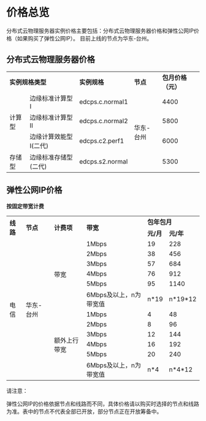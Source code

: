 # 价格总览

分布式云物理服务器实例价格主要包括：分布式云物理服务器价格和弹性公网IP价格（如果购买了弹性公网IP）。
目前上线的节点为华东-台州。

## 分布式云物理服务器价格


<table>
    <tr>
        <td colspan="2"><B>实例规格类型</B></td> 
        <td ><B>实例规格</B></td> 
	<td ><B>节点</B></td> 
	<td ><B>包月价格（元）</B></td>	
    </tr>
    <tr>   
        <td rowspan="3">计算型</td>
		<td >边缘标准计算型Ⅰ</td>
		<td >edcps.c.normal1</td>
	        <td  rowspan="4">华东-台州</td>
		<td >4400</td>
    </tr>
	<tr>   
		<td >边缘标准计算型Ⅱ</td>
		<td >edcps.c.normal2</td>
		<td >5800</td>
    </tr>
	<tr>   
		<td >边缘计算效能型Ⅰ(二代)</td>
		<td >edcps.c2.perf1</td>
		<td >6000</td>
    </tr>
	<tr>   
		<td >存储型</td>
		<td >边缘标准存储型(二代)</td>
		<td >edcps.s2.normal</td>
		<td >5300</td>
    </tr>
</table>



## 弹性公网IP价格

**按固定带宽计费**

<table>
   <tr>
       <td rowspan="2"><B>线路</B></td>
       <td rowspan="2"><B>节点</B></td>
       <td rowspan="2"><B>计费项</B></td>
       <td rowspan="2"><B>带宽</B></td>
       <td colspan="2"><B>包年包月</B></td>
   </tr>
   <tr>
       <td><B>元/月</B></td>
       <td><B>元/年</B></td>
   </tr>
   <tr>
      <td rowspan="12">电信</td>
      <td rowspan="12">华东-台州<br/>
      <td rowspan="6">带宽</td>
      <td>1Mbps</td>
      <td>19</td>
      <td>228</td>
   </tr>
   <tr>
      <td>2Mbps</td>
      <td>38</td>
      <td>456</td>
   </tr>
   <tr>
     <td>3Mbps</td>
     <td>57</td>
     <td>684</td>
   </tr>
   <tr>
     <td>4Mbps</td>
     <td>76</td>
     <td>912</td>
   </tr>
   <tr>
     <td>5Mbps</td>
     <td>95</td>
     <td>1140</td>
   </tr>
   <tr>
     <td>6Mbps及以上，n为带宽值</td>
     <td>n*19</td>
     <td>n*19*12</td>
  </tr>
  <tr>
        <td rowspan="6">额外上行带宽</td>
        <td>1Mbps</td>
        <td>4</td>
        <td>48</td>
    </tr>
    <tr>
        <td>2Mbps</td>
        <td>8</td>
        <td>96</td>
    </tr>
    <tr>
        <td>3Mbps</td>
        <td>12</td>
        <td>144</td>
    </tr>
    <tr>
        <td>4Mbps</td>
        <td>16</td>
        <td>192</td>
    </tr>
    <tr>
        <td>5Mbps</td>
        <td>20</td>
        <td>240</td>
    </tr>
    <tr>
        <td>6Mbps及以上，n为带宽值</td>
        <td>n*4</td>
        <td>n*4*12</td>
    </tr>
</table>



请注意：

弹性公网IP的价格依据节点和线路而不同，具体价格请以购买时选择的节点和线路为准。表中的节点不代表全部已开放，部分节点正在开放筹备中。

